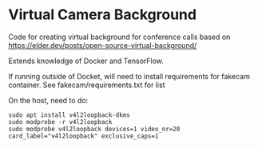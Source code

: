 # Virtual Camera Background
Code for creating virtual background for conference calls based on https://elder.dev/posts/open-source-virtual-background/

Extends knowledge of Docker and TensorFlow.

If running outside of Docket, will need to install requirements for fakecam container.
See fakecam/requirements.txt for list

On the host, need to do:
```
sudo apt install v4l2loopback-dkms
sudo modprobe -r v4l2loopback
sudo modprobe v4l2loopback devices=1 video_nr=20 card_label="v4l2loopback" exclusive_caps=1
```

